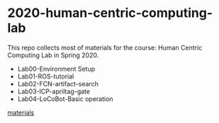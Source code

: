 # 2020-human-centric-computing-lab
This repo collects most of materials for the course: Human Centric Computing Lab in Spring 2020.

- Lab00-Environment Setup
- Lab01-ROS-tutorial  
- Lab02-FCN-artifact-search  
- Lab03-ICP-apriltag-gate
- Lab04-LoCoBot-Basic operation

[materials](https://drive.google.com/drive/folders/15m45DFtSyPrK9sKjp0aYbAcPBdIsRNt3?usp=sharing)